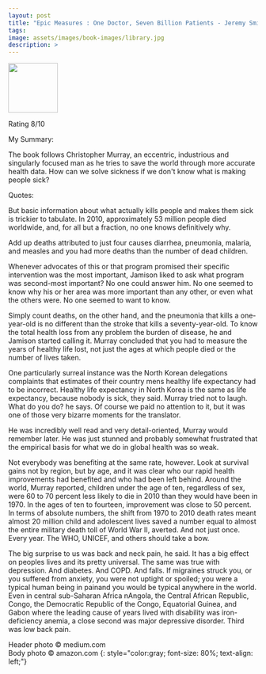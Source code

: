 ```yaml
---
layout: post
title: "Epic Measures : One Doctor, Seven Billion Patients - Jeremy Smith"
tags:
image: assets/images/book-images/library.jpg
description: >
---
```


<img src=" https://images-na.ssl-images-amazon.com/images/I/516vSqbRg3L._SX330_BO1,204,203,200_.jpg" width="100">

Rating 8/10

My Summary:

The book follows Christopher Murray, an eccentric, industrious and singularly focused man as he tries to save the world through more accurate health data. How can we solve sickness if we don't know what is making people sick?

Quotes:

But basic information about what actually kills people and makes them sick is trickier to tabulate. In 2010, approximately 53 million people died worldwide, and, for all but a fraction, no one knows definitively why.

Add up deaths attributed to just four causes diarrhea, pneumonia, malaria, and measles and you had more deaths than the number of dead children.

Whenever advocates of this or that program promised their specific intervention was the most important, Jamison liked to ask what program was second-most important? No one could answer him. No one seemed to know why his or her area was more important than any other, or even what the others were. No one seemed to want to know.

Simply count deaths, on the other hand, and the pneumonia that kills a one-year-old is no different than the stroke that kills a seventy-year-old. To know the total health loss from any problem the burden of disease, he and Jamison started calling it. Murray concluded that you had to measure the years of healthy life lost, not just the ages at which people died or the number of lives taken.

One particularly surreal instance was the North Korean delegations complaints that estimates of their country mens healthy life expectancy had to be incorrect. Healthy life expectancy in North Korea is the same as life expectancy, because nobody is sick, they said. Murray tried not to laugh. What do you do? he says. Of course we paid no attention to it, but it was one of those very bizarre moments for the translator.

He was incredibly well read and very detail-oriented, Murray would remember later. He was just stunned and probably somewhat frustrated that the empirical basis for what we do in global health was so weak.

Not everybody was benefiting at the same rate, however. Look at survival gains not by region, but by age, and it was clear who our rapid health improvements had benefited and who had been left behind. Around the world, Murray reported, children under the age of ten, regardless of sex, were 60 to 70 percent less likely to die in 2010 than they would have been in 1970. In the ages of ten to fourteen, improvement was close to 50 percent. In terms of absolute numbers, the shift from 1970 to 2010 death rates meant almost 20 million child and adolescent lives saved a number equal to almost the entire military death toll of World War II, averted. And not just once. Every year. The WHO, UNICEF, and others should take a bow.

The big surprise to us was back and neck pain, he said. It has a big effect on peoples lives and its pretty universal. The same was true with depression. And diabetes. And COPD. And falls. If migraines struck you, or you suffered from anxiety, you were not uptight or spoiled; you were a typical human being in painand you would be typical anywhere in the world. Even in central sub-Saharan Africa nAngola, the Central African Republic, Congo, the Democratic Republic of the Congo, Equatorial Guinea, and Gabon where the leading cause of years lived with disability was iron-deficiency anemia, a close second was major depressive disorder. Third was low back pain.

Header photo &copy; medium.com<br>
Body photo &copy; amazon.com
{: style="color:gray; font-size: 80%; text-align: left;"}
